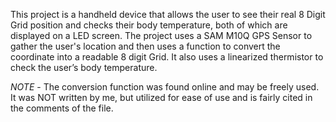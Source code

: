 This project is a handheld device that allows the user to see their real 8 Digit Grid position and checks their body temperature, both of which are displayed on a LED screen. The project uses a SAM M10Q GPS Sensor to gather the user's location and then uses a function to convert the coordinate into a readable 8 digit Grid. It also uses a linearized thermistor to check the user’s body temperature.

*NOTE* - The conversion function was found online and may be freely used. It was NOT written by me, but utilized for ease of use and is fairly cited in the comments of the file. 

